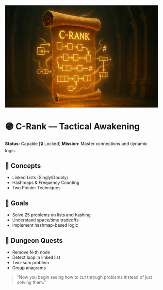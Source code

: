 ![C-Rank](../assets/rank-ups/c-rank.png)

# 🟣 C-Rank — Tactical Awakening

**Status:** Capable [🔒 Locked]
**Mission:** Master connections and dynamic logic.

## 🧠 Concepts
- Linked Lists (Singly/Doubly)
- Hashmaps & Frequency Counting
- Two Pointer Techniques

## 🎯 Goals
- Solve 25 problems on lists and hashing
- Understand space/time tradeoffs
- Implement hashmap-based logic

## 🧪 Dungeon Quests
- Remove N-th node
- Detect loop in linked list
- Two-sum problem
- Group anagrams

> “Now you begin seeing how to *cut* through problems instead of just solving them.”
